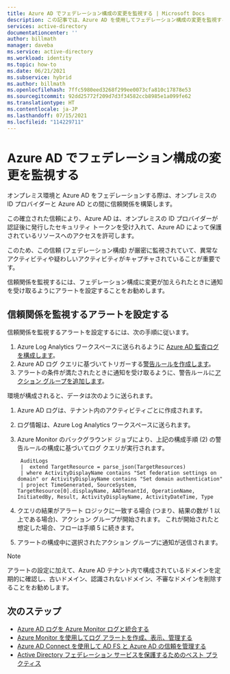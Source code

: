 ```yaml
---
title: Azure AD でフェデレーション構成の変更を監視する | Microsoft Docs
description: この記事では、Azure AD を使用してフェデレーション構成の変更を監視する方法について説明します。
services: active-directory
documentationcenter: ''
author: billmath
manager: daveba
ms.service: active-directory
ms.workload: identity
ms.topic: how-to
ms.date: 06/21/2021
ms.subservice: hybrid
ms.author: billmath
ms.openlocfilehash: 7ffc5980eed3268f299ee0073cfa810c17878e53
ms.sourcegitcommit: 92dd25772f209d7d3f34582ccb8985e1a099fe62
ms.translationtype: HT
ms.contentlocale: ja-JP
ms.lasthandoff: 07/15/2021
ms.locfileid: "114229711"
---
```

# <a name="monitor-changes-to-federation-configuration-in-your-azure-ad"></a>Azure AD でフェデレーション構成の変更を監視する

オンプレミス環境と Azure AD をフェデレーションする際は、オンプレミスの ID プロバイダーと Azure AD との間に信頼関係を構築します。 

この確立された信頼により、Azure AD は、オンプレミスの ID プロバイダーが認証後に発行したセキュリティ トークンを受け入れて、Azure AD によって保護されているリソースへのアクセスを許可します。 

このため、この信頼 (フェデレーション構成) が厳密に監視されていて、異常なアクティビティや疑わしいアクティビティがキャプチャされていることが重要です。

信頼関係を監視するには、フェデレーション構成に変更が加えられたときに通知を受け取るようにアラートを設定することをお勧めします。


## <a name="set-up-alerts-to-monitor-the-trust-relationship"></a>信頼関係を監視するアラートを設定する

信頼関係を監視するアラートを設定するには、次の手順に従います。

1. Azure Log Analytics ワークスペースに送られるように [Azure AD 監査ログを構成します](../../active-directory/reports-monitoring/howto-integrate-activity-logs-with-log-analytics.md)。 
2. Azure AD ログ クエリに基づいてトリガーする[警告ルールを作成します](../../azure-monitor/alerts/alerts-log.md)。 
3. アラートの条件が満たされたときに通知を受け取るように、警告ルールに[アクション グループを追加します](../../azure-monitor/alerts/action-groups.md)。  

環境が構成されると、データは次のように送られます。 

 1. Azure AD ログは、テナント内のアクティビティごとに作成されます。  
 2. ログ情報は、Azure Log Analytics ワークスペースに送られます。  
 3. Azure Monitor のバックグラウンド ジョブにより、上記の構成手順 (2) の警告ルールの構成に基づいてログ クエリが実行されます。  
    ```
     AuditLogs 
     |  extend TargetResource = parse_json(TargetResources) 
     | where ActivityDisplayName contains "Set federation settings on domain" or ActivityDisplayName contains "Set domain authentication" 
     | project TimeGenerated, SourceSystem, TargetResource[0].displayName, AADTenantId, OperationName, InitiatedBy, Result, ActivityDisplayName, ActivityDateTime, Type 
     ```
     
 4. クエリの結果がアラート ロジックに一致する場合 (つまり、結果の数が 1 以上である場合)、アクション グループが開始されます。 これが開始されたと想定した場合、フローは手順 5 に続きます。  
 5. アラートの構成中に選択されたアクション グループに通知が送信されます。

 > [!NOTE]
 >  アラートの設定に加えて、Azure AD テナント内で構成されているドメインを定期的に確認し、古いドメイン、認識されないドメイン、不審なドメインを削除することをお勧めします。 




## <a name="next-steps"></a>次のステップ

- [Azure AD ログを Azure Monitor ログと統合する](../../active-directory/reports-monitoring/howto-integrate-activity-logs-with-log-analytics.md)
- [Azure Monitor を使用してログ アラートを作成、表示、管理する](../../azure-monitor/alerts/alerts-log.md)
- [Azure AD Connect を使用して AD FS と Azure AD の信頼を管理する](how-to-connect-azure-ad-trust.md)
- [Active Directory フェデレーション サービスを保護するためのベスト プラクティス](/windows-server/identity/ad-fs/deployment/best-practices-securing-ad-fs)